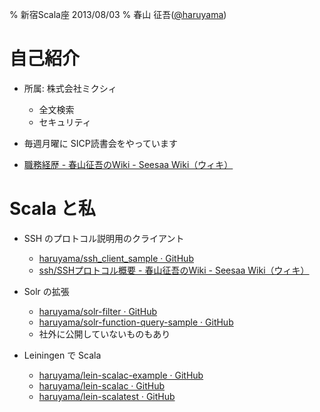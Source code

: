 % 新宿Scala座 2013/08/03
% 春山 征吾([@haruyama](https://twitter.com/haruyama))

# 自己紹介

* 所属: 株式会社ミクシィ
    * 全文検索
    * セキュリティ

* 毎週月曜に SICP読書会をやっています

* [職務経歴 - 春山征吾のWiki - Seesaa Wiki（ウィキ）](http://wiki.livedoor.jp/haruyama_seigo/d/%bf%a6%cc%b3%b7%d0%ce%f2)

# Scala と私

* SSH のプロトコル説明用のクライアント
    * [haruyama/ssh_client_sample · GitHub](https://github.com/haruyama/ssh_client_sample)
    * [ssh/SSHプロトコル概要 - 春山征吾のWiki - Seesaa Wiki（ウィキ）](http://wiki.livedoor.jp/haruyama_seigo/d/ssh/SSH%a5%d7%a5%ed%a5%c8%a5%b3%a5%eb%b3%b5%cd%d7)

* Solr の拡張
    * [haruyama/solr-filter · GitHub](https://github.com/haruyama/solr-filter)
    * [haruyama/solr-function-query-sample · GitHub](https://github.com/haruyama/solr-function-query-sample)
    * 社外に公開していないものもあり

* Leiningen で Scala
    * [haruyama/lein-scalac-example · GitHub](https://github.com/haruyama/lein-scalac-example)
    * [haruyama/lein-scalac · GitHub](https://github.com/haruyama/lein-scalac)
    * [haruyama/lein-scalatest · GitHub](https://github.com/haruyama/lein-scalatest)
